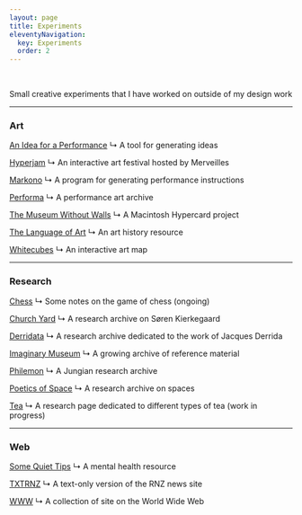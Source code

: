 ```yaml
---
layout: page
title: Experiments
eleventyNavigation:
  key: Experiments
  order: 2
---
```


<!--div class="searchlieu">

<form method="GET" action="https://lieu.cblgh.org/">
    <input type="hidden" value="tom.so" name="site">
    <input class="searchTerm" name="q" placeholder="Powered by Lieu">
    <button class="searchButton" type="submit">🔍</button>
</form>

</div-->

<br>

Small creative experiments that I have worked on outside of my design work

---

<h3>Art</h3>

[An Idea for a Performance](/experiments/an-idea-for-a-performance "An idea generator")
↳ A tool for generating ideas

[Hyperjam](/projects/hyperjam "Hyperjam art festival")
↳ An interactive art festival hosted by Merveilles

[Markono](/projects/markono "Markov chain performance program")
↳ A program for generating performance instructions

[Performa](/projects/performa "Performance art channel on are.na")
↳ A performance art archive

[The Museum Without Walls](/projects/museum-without-walls "A game built using Hypercard")
↳ A Macintosh Hypercard project

[The Language of Art](/projects/the-language-of-art "An art history Padlet")
↳ An art history resource

[Whitecubes](/projects/whitecubes "Map for finding local art galleries")
↳ An interactive art map

---

<h3>Research</h3>

[Chess](/projects/chess "Notes on chess")
↳ Some notes on the game of chess (ongoing)

[Church Yard](/projects/church-yard "Are.na channel on Søren Kierkegaard")
↳ A research archive on Søren Kierkegaard

[Derridata](/projects/derridata "Are.na channel on Jacques Derrida")
↳ A research archive dedicated to the work of Jacques Derrida

[Imaginary Museum](/projects/imaginary-museum "Are.na channel of visually inspiring images")
↳ A growing archive of reference material

[Philemon](/projects/philemon "Are.na channel on C.G. Jung")
↳ A Jungian research archive

[Poetics of Space](/projects/poetics-of-space "Are.na channel on interiors and architecture")
↳ A research archive on spaces

[Tea](/projects/tea "Notes on tea")
↳ A research page dedicated to different types of tea (work in progress)

---

<h3>Web</h3>

[Some Quiet Tips](/projects/some-quiet-tips "Mental health chat app")
↳ A mental health resource

[TXTRNZ](/projects/txtrnz "Lite version of RNZ")
↳ A text-only version of the RNZ news site

[WWW](/projects/www "Are.na channel of weird, inspiring websites")
↳ A collection of site on the World Wide Web











